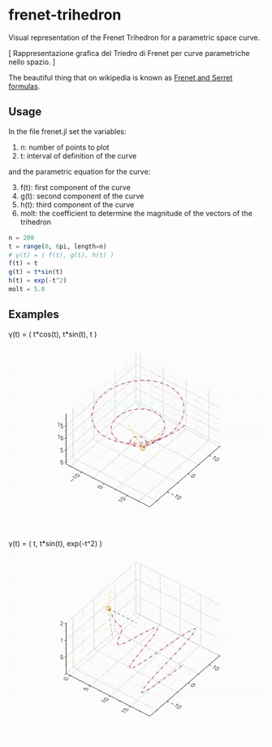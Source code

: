 # frenet-trihedron
Visual representation of the Frenet Trihedron for a parametric space curve.

[ Rappresentazione grafica del Triedro di Frenet per curve parametriche nello spazio. ]

The beautiful thing that on wikipedia is known as [Frenet and Serret formulas](https://en.wikipedia.org/wiki/Frenet%E2%80%93Serret_formulas).

## Usage
In the file frenet.jl set the variables:
1. n: number of points to plot
2. t: interval of definition of the curve

and the parametric equation for the curve:

3. f(t): first component of the curve
4. g(t): second component of the curve
5. h(t): third component of the curve
6. molt: the coefficient to determine the magnitude of the vectors of the trihedron

```julia
n = 200
t = range(0, 6pi, length=n)
# γ(t) = ( f(t), g(t), h(t) )
f(t) = t
g(t) = t*sin(t)
h(t) = exp(-t^2)
molt = 5.0
```

## Examples
γ(t) = ( t\*cos(t), t\*sin(t), t )
![Alt Text](examples/tcost_tsint_t.gif)

γ(t) = ( t, t\*sin(t), exp(-t^2) )
![Alt Text](examples/t_tsint_exp(-t^2).gif)
